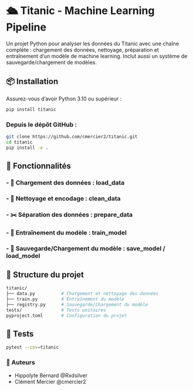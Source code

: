 # 🛳️ Titanic - Machine Learning Pipeline

Un projet Python pour analyser les données du Titanic avec une chaîne complète : chargement des données, nettoyage, préparation et entraînement d’un modèle de machine learning. Inclut aussi un système de sauvegarde/chargement de modèles.

## 📦 Installation

Assurez-vous d’avoir Python 3.10 ou supérieur :

```bash
pip install titanic
```

### Depuis le dépôt GitHub :

```bash
git clone https://github.com/cmercier2/titanic.git
cd titanic
pip install -e .
```

## 🧠 Fonctionnalités

### - 📂 Chargement des données : load_data

### - 🧼 Nettoyage et encodage : clean_data

### - ✂️ Séparation des données : prepare_data

### - 🧪 Entraînement du modèle : train_model

### - 💾 Sauvegarde/Chargement du modèle : save_model / load_model

## 📁 Structure du projet

```bash
titanic/
├── data.py          # Chargement et nettoyage des données
├── train.py         # Entraînement du modèle
├── registry.py      # Sauvegarde/Chargement du modèle
tests/               # Tests unitaires
pyproject.toml       # Configuration du projet
```

## 🧪 Tests

```bash
pytest --cov=titanic
```

### 👤 Auteurs

- Hippolyte Bernard @Rxdsilver
- Clément Mercier @cmercier2